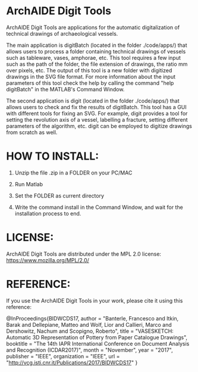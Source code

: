 ArchAIDE Digit Tools
====================
ArchAIDE Digit Tools are applications for the automatic digitalization of technical drawings of archaeological vessels.

The main application is digitBatch (located in the folder ./code/apps/) that allows users to process a folder containing
technical drawings of vessels such as tableware, vases, amphorae, etc. This tool requires a few input such as
the path of the folder, the file extension of drawings, the ratio mm over pixels, etc. The output of this tool
is a new folder with digitized drawings in the SVG file format. For more information about the input parameters
of this tool check the help by calling the command "help digitBatch" in the MATLAB's Command Window.

The second application is digit (located in the folder ./code/apps/) that allows users to check and fix the results
of digitBatch. This tool has a GUI with different tools for fixing an SVG. For example, digit provides a tool for
setting the revolution axis of a vessel, labelling a fracture, setting different parameters of the algorithm, etc.
digit can be employed to digitize drawings from scratch as well.

HOW TO INSTALL:
===============
1) Unzip the file .zip in a FOLDER on your PC/MAC

2) Run Matlab

3) Set the FOLDER as current directory

4) Write the command install in the Command Window, and wait for the installation process to end.

LICENSE:
========
ArchAIDE Digit Tools are distributed under the MPL 2.0 license: https://www.mozilla.org/MPL/2.0/


REFERENCE:
==========
If you use the ArchAIDE Digit Tools in your work, please cite it using this reference:

@InProceedings\{BIDWCDS17,
  author       = "Banterle, Francesco and Itkin, Barak  and Dellepiane, Matteo and Wolf, Lior and Callieri, Marco and Dershowitz, Nachum and Scopigno, Roberto",
  title        = "VASESKETCH: Automatic 3D Representation of Pottery from Paper Catalogue Drawings",
  booktitle    = "The 14th IAPR International Conference on Document Analysis and Recognition (ICDAR2017)",
  month        = "November",
  year         = "2017",
  publisher    = "IEEE",
  organization = "IEEE",
  url          = "http://vcg.isti.cnr.it/Publications/2017/BIDWCDS17"
}
